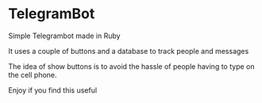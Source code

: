 # TelegramBot

Simple Telegrambot made in Ruby

It uses a couple of buttons and a database to track people and messages

The idea of show buttons is to avoid the hassle of people having to type on the cell phone.

Enjoy if you find this useful
